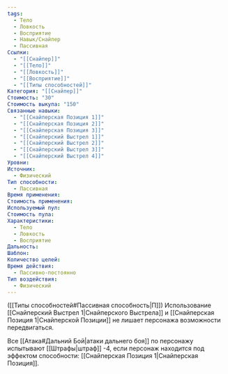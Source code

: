 ```yaml
---
tags:
  - Тело
  - Ловкость
  - Восприятие
  - Навык/Снайпер
  - Пассивная
Ссылки:
  - "[[Снайпер]]"
  - "[[Тело]]"
  - "[[Ловкость]]"
  - "[[Восприятие]]"
  - "[[Типы способностей]]"
Категория: "[[Снайпер]]"
Стоимость: "30"
Стоимость выкупа: "150"
Связанные навыки:
  - "[[Снайперская Позиция 1]]"
  - "[[Снайперская Позиция 2]]"
  - "[[Снайперская Позиция 3]]"
  - "[[Снайперский Выстрел 1]]"
  - "[[Снайперский Выстрел 2]]"
  - "[[Снайперский Выстрел 3]]"
  - "[[Снайперский Выстрел 4]]"
Уровни: 
Источник:
  - Физический
Тип способности:
  - Пассивная
Время применения: 
Стоимость применения: 
Используемый пул: 
Стоимость пула: 
Характеристики:
  - Тело
  - Ловкость
  - Восприятие
Дальность: 
Шаблон: 
Количество целей: 
Время действия:
  - Пассивно-постоянно
Тип воздействия:
  - Физический
---
```

([[Типы способностей#Пассивная способность|П]]) Использование [[Снайперский Выстрел 1|Снайперского Выстрела]] и [[Снайперская Позиция 1|Снайперской Позиции]] не лишает персонажа возможности передвигаться. 

Все [[Атака#Дальний Бой|атаки дальнего боя]] по персонажу испытывают [[Штрафы|штраф]] -4, если персонаж находится под эффектом способности: [[Снайперская Позиция 1|Снайперская Позиция]]. 
